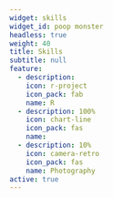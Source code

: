 ```yaml
---
widget: skills
widget_id: poop monster
headless: true
weight: 40
title: Skills
subtitle: null
feature:
  - description: 
    icon: r-project
    icon_pack: fab
    name: R
  - description: 100%
    icon: chart-line
    icon_pack: fas
    name: 
  - description: 10%
    icon: camera-retro
    icon_pack: fas
    name: Photography
active: true
---
```

